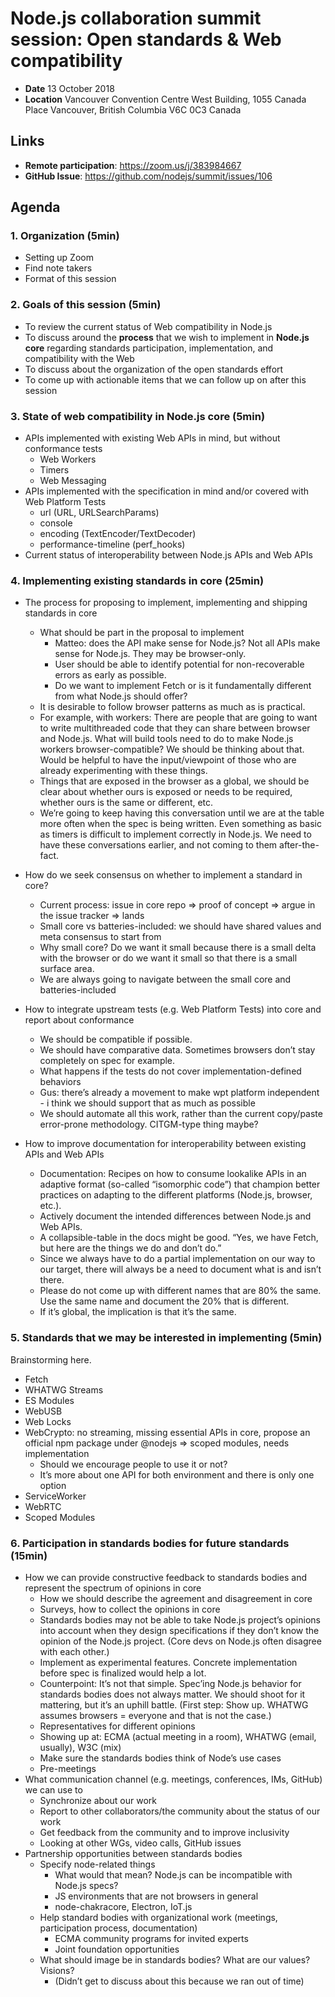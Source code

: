 # Node.js collaboration summit session: Open standards & Web compatibility

- **Date** 13 October 2018
- **Location** Vancouver Convention Centre West Building, 1055 Canada Place Vancouver, British Columbia V6C 0C3 Canada

## Links

- **Remote participation**: https://zoom.us/j/383984667
- **GitHub Issue**: https://github.com/nodejs/summit/issues/106

## Agenda

### 1. Organization (5min)

- Setting up Zoom
- Find note takers
- Format of this session

### 2. Goals of this session (5min)

- To review the current status of Web compatibility in Node.js
- To discuss around the **process** that we wish to implement in **Node.js core** regarding standards participation, implementation, and compatibility with the Web
- To discuss about the organization of the open standards effort
- To come up with actionable items that we can follow up on after this session

### 3. State of web compatibility in Node.js core (5min)

- APIs implemented with existing Web APIs in mind, but without conformance tests
  - Web Workers
  - Timers
  - Web Messaging
- APIs implemented with the specification in mind and/or covered with Web Platform Tests
  - url (URL, URLSearchParams)
  - console
  - encoding (TextEncoder/TextDecoder)
  - performance-timeline (perf_hooks)
- Current status of interoperability between Node.js APIs and Web APIs

### 4. Implementing existing standards in core (25min)

- The process for proposing to implement, implementing and shipping standards in core
  - What should be part in the proposal to implement
    - Matteo: does the API make sense for Node.js?  Not all APIs make sense for Node.js. They may be browser-only.
    - User should be able to identify potential for non-recoverable errors as early as possible.
    - Do we want to implement Fetch or is it fundamentally different from what Node.js should offer?
  - It is desirable to follow browser patterns as much as is practical.
  - For example, with workers: There are people that are going to want to write multithreaded code that they can share between browser and Node.js. What will build tools need to do to make Node.js workers browser-compatible? We should be thinking about that. Would be helpful to have the input/viewpoint of those who are already experimenting with these things.
  - Things that are exposed in the browser as a global, we should be clear about whether ours is exposed or needs to be required, whether ours is the same or different, etc.
  - We’re going to keep having this conversation until we are at the table more often when the spec is being written. Even something as basic as timers is difficult to implement correctly in Node.js. We need to have these conversations earlier, and not coming to them after-the-fact.

- How do we seek consensus on whether to implement a standard in core?
  - Current process: issue in core repo => proof of concept => argue in the issue tracker => lands
  - Small core vs batteries-included: we should have shared values and meta consensus to start from
  - Why small core? Do we want it small because there is a small delta with the browser or do we want it small so that there is a small surface area.
  - We are always going to navigate between the small core and batteries-included
- How to integrate upstream tests (e.g. Web Platform Tests)  into core and report about conformance
  - We should be compatible if possible.
  - We should have comparative data. Sometimes browsers don’t stay completely on spec for example. 
  - What happens if the tests do not cover implementation-defined behaviors
  - Gus: there’s already a movement to make wpt platform independent - i think we should support that as much as possible
  - We should automate all this work, rather than the current copy/paste error-prone methodology. CITGM-type thing maybe?

- How to improve documentation for interoperability between existing APIs and Web APIs
  - Documentation: Recipes on how to consume lookalike APIs in an adaptive format (so-called “isomorphic code”) that champion better practices on adapting to the different platforms (Node.js, browser, etc.).
  - Actively document the intended differences between Node.js and Web APIs.
  - A collapsible-table in the docs might be good. “Yes, we have Fetch, but here are the things we do and don’t do.”
  - Since we always have to do a partial implementation on our way to our target, there will always be a need to document what is and isn’t there.
  - Please do not come up with different names that are 80% the same. Use the same name and document the 20% that is different.
  - If it’s global, the implication is that it’s the same.

### 5. Standards that we may be interested in implementing (5min)

Brainstorming here.

- Fetch
- WHATWG Streams
- ES Modules
- WebUSB
- Web Locks
- WebCrypto: no streaming, missing essential APIs in core, propose an official npm package under @nodejs => scoped modules, needs implementation
  - Should we encourage people to use it or not?
  - It’s more about one API for both environment and there is only one option
- ServiceWorker
- WebRTC
- Scoped Modules

### 6. Participation in standards bodies for future standards (15min)

- How we can provide constructive feedback to standards bodies and represent the spectrum of opinions in core
   - How we should describe the agreement and disagreement in core
   - Surveys, how to collect the opinions in core
   - Standards bodies may not be able to take Node.js project’s opinions into account when they design specifications if they don’t know the opinion of the Node.js project. (Core devs on Node.js often disagree with each other.) 
  - Implement as experimental features. Concrete implementation before spec is finalized would help a lot.
  - Counterpoint: It’s not that simple. Spec’ing Node.js behavior for standards bodies does not always matter. We should shoot for it mattering, but it’s an uphill battle. (First step: Show up. WHATWG assumes browsers = everyone and that is not the case.)
  - Representatives for different opinions
  - Showing up at: ECMA (actual meeting in a room), WHATWG (email, usually), W3C (mix)
  - Make sure the standards bodies think of Node’s use cases
  - Pre-meetings
- What communication channel (e.g. meetings, conferences, IMs, GitHub) we can use to
    - Synchronize about our work
    - Report to other collaborators/the community about the status of our work
    - Get feedback from the community and to improve inclusivity
    - Looking at other WGs, video calls, GitHub issues
- Partnership opportunities between standards bodies
  - Specify node-related things
    - What would that mean? Node.js can be incompatible with Node.js specs?
    - JS environments that are not browsers in general
    - node-chakracore, Electron, IoT.js
  - Help standard bodies with organizational work (meetings, participation process, documentation)
    - ECMA community programs for invited experts
    - Joint foundation opportunities
  - What should image be in standards bodies? What are our values? Visions?
    - (Didn’t get to discuss about this because we ran out of time)
